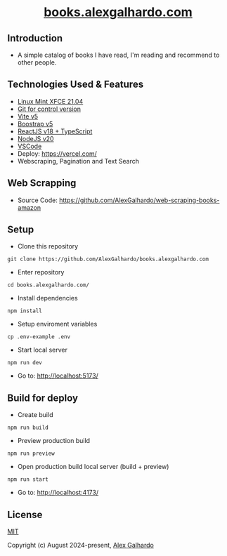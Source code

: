 <div align="center">
 <h1 align="center"><a href="https://books.alexgalhardo.com//" target="_blank">books.alexgalhardo.com</a></h1>
</div>

## Introduction

* A simple catalog of books I have read, I'm reading and recommend to other people.

## Technologies Used & Features

* [Linux Mint XFCE 21.04](https://linuxmint.com/)
* [Git for control version](https://git-scm.com/)
* [Vite v5](https://vitejs.dev/)
* [Boostrap v5](https://getbootstrap.com/)
* [ReactJS v18 + TypeScript](https://react.dev/)
* [NodeJS v20](https://nodejs.org/en)
* [VSCode](https://code.visualstudio.com/)
* Deploy: <https://vercel.com/>
* Webscraping, Pagination and Text Search

## Web Scrapping

* Source Code: <https://github.com/AlexGalhardo/web-scraping-books-amazon>

## Setup

* Clone this repository

<!---->

```
git clone https://github.com/AlexGalhardo/books.alexgalhardo.com
```

* Enter repository

<!---->

```
cd books.alexgalhardo.com/
```

* Install dependencies

<!---->

```
npm install
```

* Setup enviroment variables

<!---->

```
cp .env-example .env
```

* Start local server

<!---->

```
npm run dev
```

* Go to: <http://localhost:5173/>

## Build for deploy

* Create build

<!---->

```
npm run build
```

* Preview production build

<!---->

```
npm run preview
```

* Open production build local server (build + preview)

<!---->

```
npm run start
```

* Go to: <http://localhost:4173/>

## License

[MIT](http://opensource.org/licenses/MIT)

Copyright (c) August 2024-present, [Alex Galhardo](https://github.com/AlexGalhardo)
